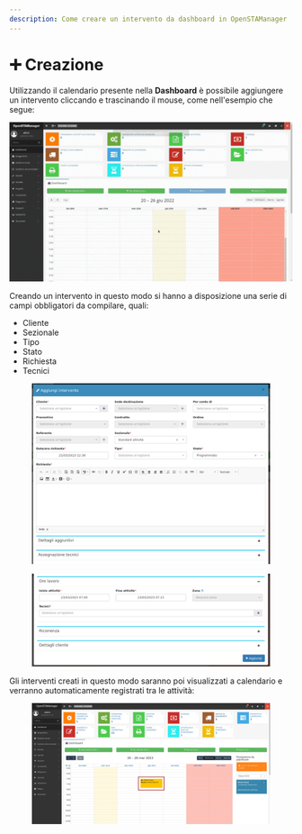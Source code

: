 ```yaml
---
description: Come creare un intervento da dashboard in OpenSTAManager
---
```


# ➕ Creazione

Utilizzando il calendario presente nella **Dashboard** è possibile aggiungere un intervento cliccando e trascinando il mouse, come nell'esempio che segue:

![](<../../../.gitbook/assets/Progetto senza titolo.gif>)

Creando un intervento in questo modo si hanno a disposizione una serie di campi obbligatori da compilare, quali:

* Cliente
* Sezionale
* Tipo
* Stato
* Richiesta
* Tecnici

<figure><img src="../../../.gitbook/assets/immagine (468).png" alt=""><figcaption></figcaption></figure>

<figure><img src="../../../.gitbook/assets/immagine (403).png" alt=""><figcaption></figcaption></figure>

Gli interventi creati in questo modo saranno poi visualizzati a calendario e verranno automaticamente registrati tra le attività:

<figure><img src="../../../.gitbook/assets/immagine (432).png" alt=""><figcaption></figcaption></figure>
